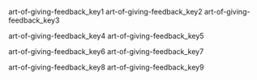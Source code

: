 art-of-giving-feedback_key1
art-of-giving-feedback_key2
art-of-giving-feedback_key3


art-of-giving-feedback_key4
art-of-giving-feedback_key5


art-of-giving-feedback_key6
art-of-giving-feedback_key7


art-of-giving-feedback_key8
art-of-giving-feedback_key9
